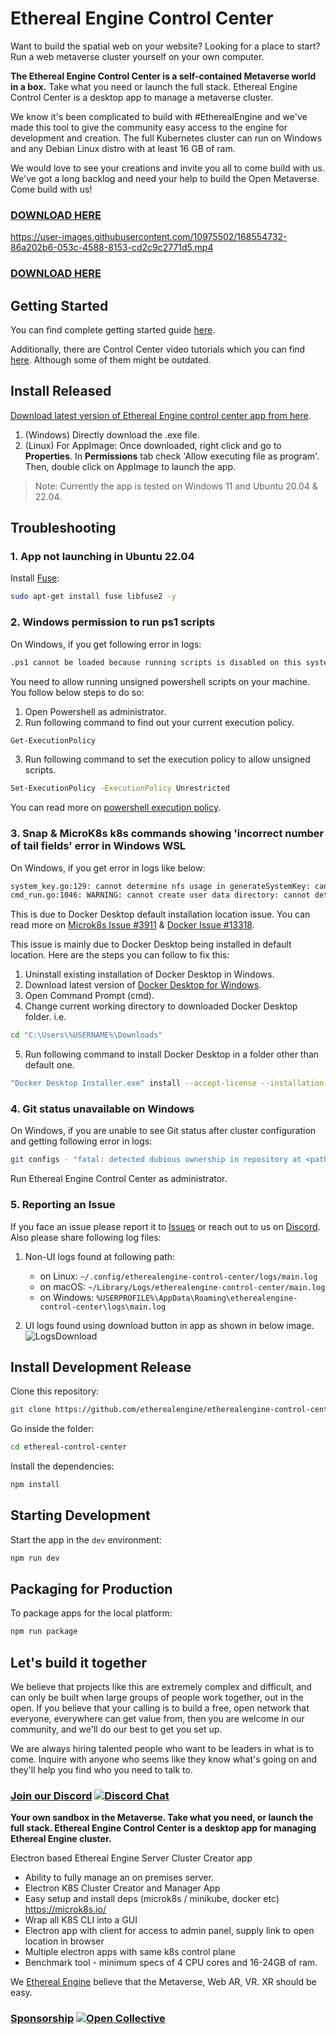 # Ethereal Engine Control Center

Want to build the spatial web on your website? Looking for a place to start? Run a web metaverse cluster yourself on your own computer.

**The Ethereal Engine Control Center is a self-contained Metaverse world in a box.** 
Take what you need or launch the full stack.  Ethereal Engine Control Center is a desktop app to manage a metaverse cluster.

We know it's been complicated to build with #EtherealEngine and we've made this tool to give the community easy access to the engine for development and creation. The full Kubernetes cluster can run on Windows and any Debian Linux distro with at least 16 GB of ram.

We would love to see your creations and invite you all to come build with us. We've got a long backlog and need your help to build the Open Metaverse. Come build with us!

### [DOWNLOAD HERE](https://github.com/etherealengine/etherealengine-control-center/releases)

https://user-images.githubusercontent.com/10975502/168554732-86a202b6-053c-4588-8153-cd2c9c2771d5.mp4

### [DOWNLOAD HERE](https://github.com/etherealengine/etherealengine-control-center/releases)

## Getting Started

You can find complete getting started guide [here](https://etherealengine.github.io/etherealengine-docs/docs/host/devops_deployment/tutorials/ethereal_control_center/getting_started/).

Additionally, there are Control Center video tutorials which you can find [here](./TUTORIALS.md). Although some of them might be outdated.

## Install Released

[Download latest version of Ethereal Engine control center app from here](https://github.com/etherealengine/etherealengine-control-center/releases).

1. (Windows) Directly download the .exe file.
2. (Linux) For AppImage: Once downloaded, right click and go to **Properties**. In **Permissions** tab check 'Allow executing file as program'.
Then, double click on AppImage to launch the app.

> Note: Currently the app is tested on Windows 11 and Ubuntu 20.04 & 22.04.

## Troubleshooting

### 1. App not launching in Ubuntu 22.04

Install [Fuse](https://docs.appimage.org/user-guide/troubleshooting/fuse.html):

```bash
sudo apt-get install fuse libfuse2 -y
```

### 2. Windows permission to run ps1 scripts

On Windows, if you get following error in logs:

```bash
.ps1 cannot be loaded because running scripts is disabled on this system. For more information, see about_Execution_Policies at https:/go.microsoft.com/fwlink/?LinkID=135170.
```

You need to allow running unsigned powershell scripts on your machine. You follow below steps to do so:

1. Open Powershell as administrator.
2. Run following command to find out your current execution policy.

```bash
Get-ExecutionPolicy
```

3. Run following command to set the execution policy to allow unsigned scripts.

```bash
Set-ExecutionPolicy -ExecutionPolicy Unrestricted
```

You can read more on [powershell execution policy](https:/go.microsoft.com/fwlink/?LinkID=135170).

### 3. Snap & MicroK8s k8s commands showing 'incorrect number of tail fields' error in Windows WSL

On Windows, if you get error in logs like below:

```bash
system_key.go:129: cannot determine nfs usage in generateSystemKey: cannot parse mountinfo: incorrect number of tail fields, expected 3 but found 4
cmd_run.go:1046: WARNING: cannot create user data directory: cannot determine SELinux status: failed to obtain SELinux mount path: incorrect number of tail fields, expected 3 but found 4
```

This is due to Docker Desktop default installation location issue. You can read more on [Microk8s Issue #3911](https://github.com/canonical/microk8s/issues/3911) & [Docker Issue #13318](https://github.com/docker/for-win/issues/13318).

This issue is mainly due to Docker Desktop being installed in default location. Here are the steps you can follow to fix this:

1. Uninstall existing installation of Docker Desktop in Windows.
2. Download latest version of [Docker Desktop for Windows](https://www.docker.com/products/docker-desktop/).
3. Open Command Prompt (cmd).
4. Change current working directory to downloaded Docker Desktop folder. i.e.

```bash
cd "C:\Users\%USERNAME%\Downloads"
```

5. Run following command to install Docker Desktop in a folder other than default one.

```bash
"Docker Desktop Installer.exe" install --accept-license --installation-dir=C:\Docker
```

### 4. Git status unavailable on Windows

On Windows, if you are unable to see Git status after cluster configuration and getting following error in logs:

```bash
git configs - "fatal: detected dubious ownership in repository at <path to engine directory>\nTo add an exception for this directory, call:\n\n\tgit config --global --add safe.directory <path to engine directory>\n"
```
Run Ethereal Engine Control Center as administrator.

### 5. Reporting an Issue

If you face an issue please report it to [Issues](https://github.com/canonical/microk8s/issues) or reach out to us on [Discord](https://discord.gg/xrf). Also please share following log files:

1. Non-UI logs found at following path:
  
    - on Linux: `~/.config/etherealengine-control-center/logs/main.log`
    - on macOS: `~/Library/Logs/etherealengine-control-center/main.log`
    - on Windows: `%USERPROFILE%\AppData\Roaming\etherealengine-control-center\logs\main.log`

2. UI logs found using download button in app as shown in below image.
![LogsDownload](https://user-images.githubusercontent.com/10975502/219317443-5cdf19fd-1e60-4907-a124-56cec72bb633.jpg)

## Install Development Release

Clone this repository:
```bash
git clone https://github.com/etherealengine/etherealengine-control-center.git ethereal-control-center
```
Go inside the folder:
```bash
cd ethereal-control-center
```
Install the dependencies:
```bash
npm install
```

## Starting Development

Start the app in the `dev` environment:

```bash
npm run dev
```

## Packaging for Production

To package apps for the local platform:

```bash
npm run package
```

## Let's build it together

We believe that projects like this are extremely complex and difficult, and can only be built when large groups of people work together, out in the open. If you believe that your calling is to build a free, open network that everyone, everywhere can get value from, then you are welcome in our community, and we'll do our best to get you set up.

We are always hiring talented people who want to be leaders in what is to come. Inquire with anyone who seems like they know what's going on and they'll help you find who you need to talk to.

### [Join our Discord](https://discord.gg/xrf)  [![Discord Chat](https://img.shields.io/discord/692672143053422678.svg)](https://discord.gg/xrf)

**Your own sandbox in the Metaverse. Take what you need, or launch the full stack.
Ethereal Engine Control Center is a desktop app for managing Ethereal Engine cluster.**

Electron based Ethereal Engine Server Cluster Creator app

- Ability to fully manage an on premises server.
- Electron K8S Cluster Creator and Manager App
- Easy setup and install deps (microk8s / minikube, docker etc) <https://microk8s.io/>
- Wrap all K8S CLI into a GUI
- Electron app with client for access to admin panel, supply link to open location in browser
- Multiple electron apps with same k8s control plane
- Benchmark tool - minimum specs of 4 CPU cores and 16-24GB of ram.

We [Ethereal Engine](https://github.com/etherealengine) believe that the Metaverse, Web AR, VR. XR should be easy.

### [Sponsorship](https://opencollective.com/etherealengine) [![Open Collective](https://opencollective.com/etherealengine/tiers/badge.svg)](https://opencollective.com/etherealengine)
